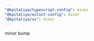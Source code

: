```yaml
---
"@kpitaliya/typescript-config": minor
"@kpitaliya/eslint-config": minor
"@kpitaliya/ui": minor
---
```


minor bump
